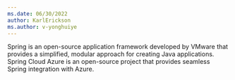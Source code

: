 ```yaml
---
ms.date: 06/30/2022
author: KarlErickson
ms.author: v-yonghuiye
---
```


Spring is an open-source application framework developed by VMware that provides a simplified, modular approach for creating Java applications. Spring Cloud Azure is an open-source project that provides seamless Spring integration with Azure. 
